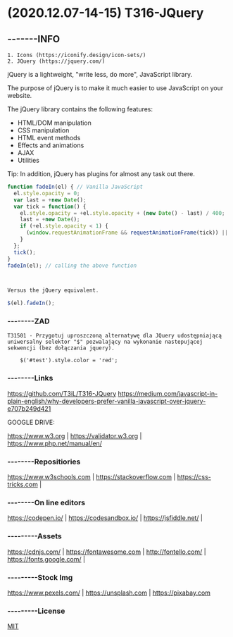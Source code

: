# (2020.12.07-14-15) T316-JQuery

## -------INFO
```
1. Icons (https://iconify.design/icon-sets/)
2. JQuery (https://jquery.com/)
```

jQuery is a lightweight, "write less, do more", JavaScript library.

The purpose of jQuery is to make it much easier to use JavaScript on your website.

The jQuery library contains the following features:

- HTML/DOM manipulation
- CSS manipulation
- HTML event methods
- Effects and animations
- AJAX
- Utilities

Tip: In addition, jQuery has plugins for almost any task out there.

```javascript
function fadeIn(el) { // Vanilla JavaScript
  el.style.opacity = 0;
  var last = +new Date();
  var tick = function() {
    el.style.opacity = +el.style.opacity + (new Date() - last) / 400;
    last = +new Date();
    if (+el.style.opacity < 1) {
      (window.requestAnimationFrame && requestAnimationFrame(tick)) || setTimeout(tick, 16);
    }
  };
  tick();
}
fadeIn(el); // calling the above function



Versus the jQuery equivalent.

$(el).fadeIn();
```
### --------ZAD

```
T31501 - Przygotuj uproszczoną alternatywę dla JQuery udostępniającą uniwersalny selektor "$" pozwalający na wykonanie nastepującej sekwencji (bez dołączania jquery).

    $('#test').style.color = 'red';

```

### --------Links
https://github.com/T3iL/T316-JQuery
https://medium.com/javascript-in-plain-english/why-developers-prefer-vanilla-javascript-over-jquery-e707b249d421

GOOGLE DRIVE: 

https://www.w3.org | https://validator.w3.org | https://www.php.net/manual/en/
### --------Repositiories
https://www.w3schools.com | https://stackoverflow.com | https://css-tricks.com |
### --------On line editors
https://codepen.io/ | https://codesandbox.io/ | https://jsfiddle.net/ |
### ---------Assets
https://cdnjs.com/ | https://fontawesome.com | http://fontello.com/ | https://fonts.google.com/ |
### ---------Stock Img
https://www.pexels.com/ | https://unsplash.com | https://pixabay.com
### ---------License
[MIT](https://choosealicense.com/licenses/mit/)
